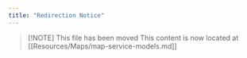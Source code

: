 ```yaml
---
title: "Redirection Notice"
---
```


> [\!NOTE] This file has been moved
> This content is now located at [[Resources/Maps/map-service-models.md]]

